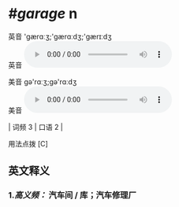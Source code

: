 # ***\#garage*** n
英音 'ɡærɑːʒ;'ɡærɑːdʒ;'ɡærɪːdʒ  
英音
<audio src="./media/garage-B.aac" controls="controls"></audio>

美音 ɡə'rɑːʒ;ɡə'rɑːdʒ  
美音
<audio src="./media/garage.aac" controls="controls"></audio>



| 词频 3 | 口语 2 |  

用法点拨  [C]

英文释义
---
### 1.*高义频：* **汽车间 / 库；汽车修理厂**  


